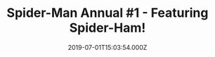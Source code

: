 ---
title: "Spider-Man Annual #1 - Featuring Spider-Ham!"
date: 2019-07-01T15:03:54.000Z
permalink: /almanac/books/2019-07-01-spider-man-annual-1-featuring-spider-ham/index.html
link: https://leagueofcomicgeeks.com/comic/8097536/spider-man-annual-1-featuring-spider-ham
rating: 2
customImage: custom/1005
---